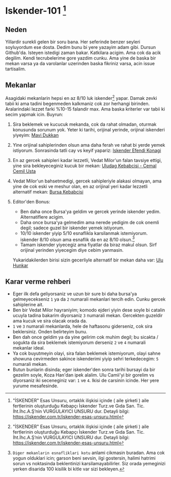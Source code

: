 # Iskender-101 [^1]

## Neden

Yillardir surekli gelen bir soru bana. Her seferinde benzer seyleri soyluyordum ese dosta. Dedim bunu bi yere yazayim
adam gibi. Dursun Github'da. Isteyen istedigi zaman bakar. Katkilara acigim. Ama cok da acik degilim. Kendi
tecrubelerime gore yazdim cunku. Ama yine de baska bir mekan varsa ya da varolanlar uzerinden baska fikriniz varsa, acin issue tartisalim.

## Mekanlar

Asagidaki mekanlarin hepsi en az 8/10 luk iskender[^1] yapar. Damak zevki tabii ki ama tadini begenmeden kalkmaniz cok zor
herhangi birinden. Aralarindaki lezzet farki %10-15 falandir max. Ama baska kriterler var tabii ki secim yapmak icin.
Buyrun:

1. Sira beklemek ve kucucuk mekanda, cok da rahat olmadan, oturmak konusunda sorunum yok. Yeter ki tarihi, orijinal
   yerinde, orijinal iskenderi yiyeyim: [Mavi Dukkan](https://maps.app.goo.gl/Auvuk6M2W6nXPL1b7)
2. Yine orijinal sahiplerinden olsun ama daha ferah ve rahat bi yerde yemek istiyorum. Sonrasinda tatli cay vs keyif yapariz: [Iskender Efendi Konagi](https://maps.app.goo.gl/dEitiL2nE4StnZ3P9)
3. En az gercek sahipleri kadar lezzetli, Vedat Milor'un falan tavsiye ettigi, yine sira bekleyeceginiz kucuk bir
   mekan: [Uludag Kebabcisi - Cemal Cemil Usta](https://maps.app.goo.gl/GmbwLhRS4SXoUmPM8)
4. Vedat Milor'un bahsetmedigi, gercek sahipleriyle alakasi olmayan, ama yine de cok eski ve meshur olan, en az
   orijinal yeri kadar lezzetli alternatif mekan: [Bursa Kebabcisi](https://maps.app.goo.gl/tUHBGNc6dbdqknK49)
5. Editor'den Bonus:

   - Ben daha once Bursa'ya geldim ve gercek yerinde iskender yedim. Alternatiflere acigim.
   - Daha once bursa'ya gelmedim ama nerede yedigim de cok onemli degil; sadece guzel bir iskender yemek istiyorum.
   - 10/10 iskender yiyip 5/10 esnaflikla karsilanmak istemiyorum. iskender 8/10 olsun ama esnaflik da en az 8/10 olsun.[^2]
   - Tamam iskender yiyecegiz ama fiyatlar da biraz makul olsun. Sirf orijinal yerinden yiyecegim diye cebim yanmasin.

   Yukaridakilerden birisi sizin gecerliyle alternatif bir mekan daha var: [Ulu Hunkar](https://maps.app.goo.gl/iEWLSC6XpzVXvE4b9)

## Karar verme rehberi

- Eger ilk defa geliyorsaniz ve uzun bir sure bi daha bursa'ya gelmeyecekseniz `1` ya da `2` numarali mekanlari tercih edin. Cunku gercek sahiplerine ait.
- Ben bir Vedat Milor hayraniyim; komodo ejderi yiyin dese soyle bi catalin ucuyla tadina bakarim diyorsaniz `3` numarali mekan.
  Gercekten guzeldir ama kucuk ve sira olacak orada da.
- `1` ve `3` numarali mekanlarda, hele de haftasonu giderseniz, cok sira beklersiniz. Onden belirteyim bunu.
- Ben dah once geldim ya da yine gelirim cok muhim degil; bu sicakta / sogukta da sira beklemek istemiyorum derseniz `2` ve `4` numarali
  mekanlar ideal.
- Ya cok buyutmeyin olayi, sira falan beklemek istemiyorum, olayi sahne showuna cevirmeden sakince iskenderimi yiyip
  sehri terkedecegim: `5` numarali mekan.
- Butun bunlarin disinda; eger iskender'den sonra tarihi bursayi da bir gezelim soyle, Koza Han'dan ipek alalim. Ulu
  Camii'yi bir gorelim vs diyorsaniz iki seceneginiz var: `1` ve `4`. Ikisi de carsinin icinde. Her yere yurume
  mesafesinde.

[^1]: "İSKENDER" Esas Unsuru, ortaklık ilişkisi içinde ( aile şirketi ) aile fertlerinin oluşturduğu Kebapçı İskender Turz.ve Gıda San. Tic. İht.İhc.A.Ş‘nin VURGULAYICI UNSURU dur. Detayli bilgi: https://iskender.com.tr/iskender-esas-unsuru.html
[^2]:
    `Diger mekanlarin esnafliklari kotu` anlami cikmasin buradan. Ama cok yogun olduklari icin; garson beni sevsin,
    ilgi gostersin, halimi hatrimi sorun vs noktasinda beklentinizi karsilamayabilirler. Siz orada yemeginizi yerken
    disarida 100 kisilik bi kitle var sizi bekleyen.

